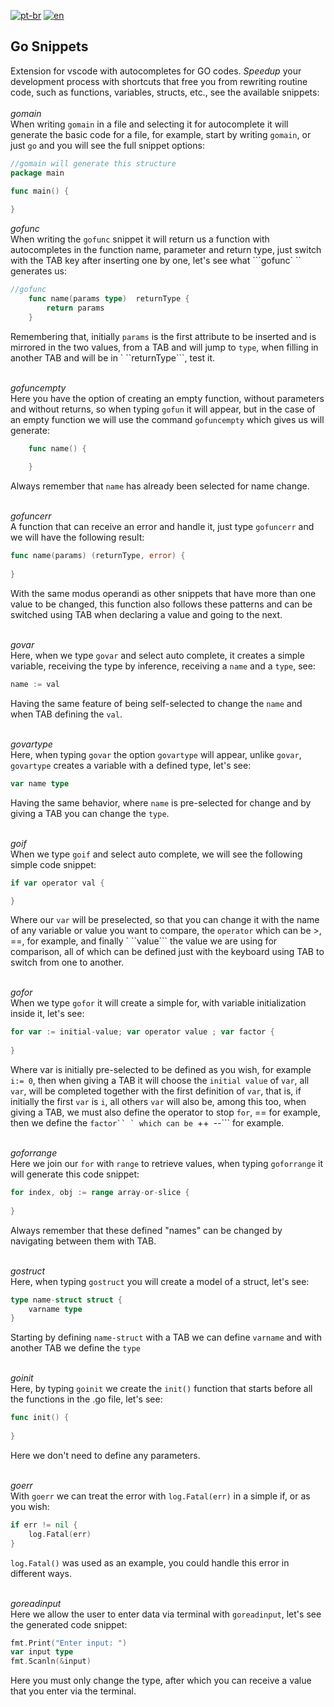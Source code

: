 [![pt-br](https://img.shields.io/badge/language-pt--br-green.svg)](https://github.com/kauemurakami/go-snippets/blob/main/README.pt-br.md)
[![en](https://img.shields.io/badge/language-en-orange.svg)](https://github.com/kauemurakami/go-snippets/blob/main/README.md)  

## Go Snippets
Extension for vscode with autocompletes for GO codes.
*Speed ​​up* your development process with shortcuts that free you from rewriting routine code, such as functions, variables, structs, etc., see the available snippets:<br/><br/>
*gomain*  
When writing ```gomain``` in a file and selecting it for autocomplete it will generate the basic code for a file, for example, start by writing ```gomain```, or just ```go``` and you will see the full snippet options:  
```go
//gomain will generate this structure
package main

func main() {
	
}
```  
*gofunc*  
When writing the ```gofunc``` snippet it will return us a function with autocompletes in the function name, parameter and return type, just switch with the TAB key after inserting one by one, let's see what ```gofunc` `` generates us:  
```go
//gofunc
	func name(params type)  returnType {
		return params
	}
```
Remembering that, initially ```params``` is the first attribute to be inserted and is mirrored in the two values, from a TAB and will jump to ```type```, when filling in another TAB and will be in ` ``returnType```, test it.<br/><br/>

*gofuncempty*  
Here you have the option of creating an empty function, without parameters and without returns, so when typing ```gofun``` it will appear, but in the case of an empty function we will use the command ```gofuncempty``` which gives us will generate:  
```go
	func name() {
			
	}
```
Always remember that ```name``` has already been selected for name change.<br/><br/>

*gofuncerr*  
A function that can receive an error and handle it, just type ```gofuncerr``` and we will have the following result:
```go
func name(params) (returnType, error) {
	
}
```
With the same modus operandi as other snippets that have more than one value to be changed, this function also follows these patterns and can be switched using TAB when declaring a value and going to the next.<br/><br/>

*govar*  
Here, when we type ```govar``` and select auto complete, it creates a simple variable, receiving the type by inference, receiving a ```name``` and a ```type```, see:  
```go
name := val
```
Having the same feature of being self-selected to change the ```name``` and when TAB defining the ```val```.<br/><br/>

*govartype*  
Here, when typing ```govar``` the option ```govartype``` will appear, unlike ```govar```, ```govartype``` creates a variable with a defined type, let's see:  
```go
var name type
```
Having the same behavior, where ```name``` is pre-selected for change and by giving a TAB you can change the ```type```.<br/><br/>

*goif*  
When we type ```goif``` and select auto complete, we will see the following simple code snippet:  
```go
if var operator val {

}
```
Where our ```var``` will be preselected, so that you can change it with the name of any variable or value you want to compare, the ```operator``` which can be >, ==, for example, and finally ` ``value``` the value we are using for comparison, all of which can be defined just with the keyboard using TAB to switch from one to another.<br/><br/>

*gofor*  
When we type ```gofor``` it will create a simple for, with variable initialization inside it, let's see:  
```go
for var := initial-value; var operator value ; var factor {
 
}
```
Where var is initially pre-selected to be defined as you wish, for example ```i:= 0```, then when giving a TAB it will choose the ```initial value``` of ```var```, all ```var```, will be completed together with the first definition of ```var```, that is, if initially the first ```var``` is ```i```, all others ```var``` will also be, among this too, when giving a TAB, we must also define the operator to stop ```for```, == for example, then we define the ```factor`` ` which can be ```++``` ```--``` for example.<br/><br/> 

*goforrange*  
Here we join our ```for``` with ```range``` to retrieve values, when typing ```goforrange``` it will generate this code snippet:  
```go
for index, obj := range array-or-slice {
				
}
```
Always remember that these defined "names" can be changed by navigating between them with TAB.<br/><br/>

*gostruct*  
Here, when typing ```gostruct``` you will create a model of a struct, let's see:  
```go
type name-struct struct {
	varname type
}
```
Starting by defining ```name-struct``` with a TAB we can define ```varname``` and with another TAB we define the ```type```<br/><br/>

*goinit*  
Here, by typing ```goinit``` we create the ```init()``` function that starts before all the functions in the .go file, let's see:  
```go
func init() {
			
}
```
Here we don't need to define any parameters.<br/><br/>

*goerr*  
With ````goerr```` we can treat the error with ```log.Fatal(err)``` in a simple if, or as you wish:  
```go
if err != nil {
	log.Fatal(err)
}
```
```log.Fatal()``` was used as an example, you could handle this error in different ways.<br/><br/>

*goreadinput*  
Here we allow the user to enter data via terminal with ```goreadinput```, let's see the generated code snippet:  
```go
fmt.Print("Enter input: ")
var input type
fmt.Scanln(&input)
```
Here you must only change the type, after which you can receive a value that you enter via the terminal.

